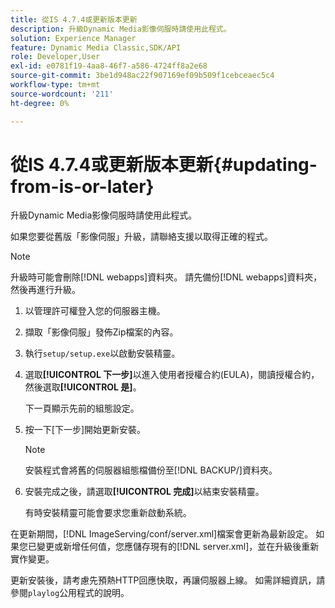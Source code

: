 ```yaml
---
title: 從IS 4.7.4或更新版本更新
description: 升級Dynamic Media影像伺服時請使用此程式。
solution: Experience Manager
feature: Dynamic Media Classic,SDK/API
role: Developer,User
exl-id: e0781f19-4aa8-46f7-a586-4724ff8a2e68
source-git-commit: 3be1d948ac22f907169ef09b509f1cebceaec5c4
workflow-type: tm+mt
source-wordcount: '211'
ht-degree: 0%

---
```


# 從IS 4.7.4或更新版本更新{#updating-from-is-or-later}

升級Dynamic Media影像伺服時請使用此程式。

如果您要從舊版「影像伺服」升級，請聯絡支援以取得正確的程式。

>[!NOTE]
>
>升級時可能會刪除[!DNL webapps]資料夾。 請先備份[!DNL webapps]資料夾，然後再進行升級。

1. 以管理許可權登入您的伺服器主機。
1. 擷取「影像伺服」發佈Zip檔案的內容。
1. 執行`setup/setup.exe`以啟動安裝精靈。
1. 選取&#x200B;**[!UICONTROL 下一步]**&#x200B;以進入使用者授權合約(EULA)，閱讀授權合約，然後選取&#x200B;**[!UICONTROL 是]**。

   下一頁顯示先前的組態設定。
1. 按一下[下一步]&#x200B;**&#x200B;**&#x200B;開始更新安裝。

   >[!NOTE]
   >
   >安裝程式會將舊的伺服器組態檔備份至[!DNL BACKUP/]資料夾。

1. 安裝完成之後，請選取&#x200B;**[!UICONTROL 完成]**&#x200B;以結束安裝精靈。

   有時安裝精靈可能會要求您重新啟動系統。

在更新期間，[!DNL ImageServing/conf/server.xml]檔案會更新為最新設定。 如果您已變更或新增任何值，您應儲存現有的[!DNL server.xml]，並在升級後重新實作變更。

更新安裝後，請考慮先預熱HTTP回應快取，再讓伺服器上線。 如需詳細資訊，請參閱`playlog`公用程式的說明。

